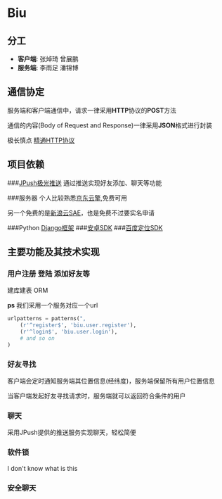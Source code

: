 Biu
=======

分工
-------
* **客户端**: 张焯琦 曾展鹏
* **服务端**: 李雨足 潘锦博

通信协定
-------
服务端和客户端通信中，请求一律采用**HTTP**协议的**POST**方法

通信的内容(Body of Request and Response)一律采用**JSON**格式进行封装

极长慎点
[精通HTTP协议](http://datatracker.ietf.org/doc/rfc2616)

项目依赖
-------

###[JPush极光推送](https://www.jpush.cn)
通过推送实现好友添加、聊天等功能

###服务器
个人比较熟悉[京东云擎](http://jae.jd.com),免费可用

另一个免费的是[新浪云SAE](http://sae.sina.com/cn)，也是免费不过要实名申请

###Python [Django框架](https://www.djangoproject.com)
###[安卓SDK](http://developer.android.com)
###[百度定位SDK](http://developer.baidu.com/map/index.php?title=android-locsdk)


主要功能及其技术实现
-------

### 用户注册 登陆 添加好友等
建库建表 ORM

**ps** 我们采用一个服务对应一个url

```python
urlpatterns = patterns(",
    (r'^register$', 'biu.user.register'),
    (r'^login$', 'biu.user.login'),
    # and so on
)
```

### 好友寻找
客户端会定时通知服务端其位置信息(经纬度)，服务端保留所有用户位置信息

当客户端发起好友寻找请求时，服务端就可以返回符合条件的用户

### 聊天
采用JPush提供的推送服务实现聊天，轻松简便
[](https://raw.github.com/sysu2012zzp/Biu/master/pushtask_architecture.png)

### 软件锁
I don't know what is this

### 安全聊天

